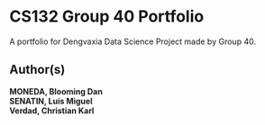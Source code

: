 # CS132 Group 40 Portfolio

A portfolio for Dengvaxia Data Science Project made by Group 40.

## Author(s)
**MONEDA, Blooming Dan**\
**SENATIN, Luis Miguel**\
**Verdad, Christian Karl**
